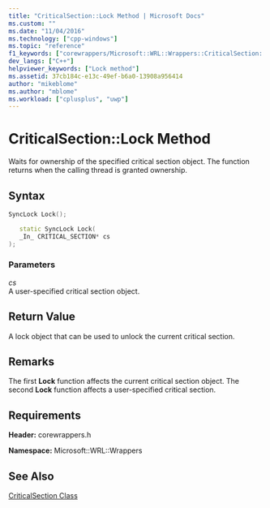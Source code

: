 ```yaml
---
title: "CriticalSection::Lock Method | Microsoft Docs"
ms.custom: ""
ms.date: "11/04/2016"
ms.technology: ["cpp-windows"]
ms.topic: "reference"
f1_keywords: ["corewrappers/Microsoft::WRL::Wrappers::CriticalSection::Lock"]
dev_langs: ["C++"]
helpviewer_keywords: ["Lock method"]
ms.assetid: 37cb184c-e13c-49ef-b6a0-13908a956414
author: "mikeblome"
ms.author: "mblome"
ms.workload: ["cplusplus", "uwp"]
---
```

# CriticalSection::Lock Method

Waits for ownership of the specified critical section object. The function returns when the calling thread is granted ownership.

## Syntax

```cpp
SyncLock Lock();

   static SyncLock Lock(
   _In_ CRITICAL_SECTION* cs
);
```

### Parameters

*cs*  
A user-specified critical section object.

## Return Value

A lock object that can be used to unlock the current critical section.

## Remarks

The first **Lock** function affects the current critical section object. The second **Lock** function affects a user-specified critical section.

## Requirements

**Header:** corewrappers.h

**Namespace:** Microsoft::WRL::Wrappers

## See Also

[CriticalSection Class](../windows/criticalsection-class.md)